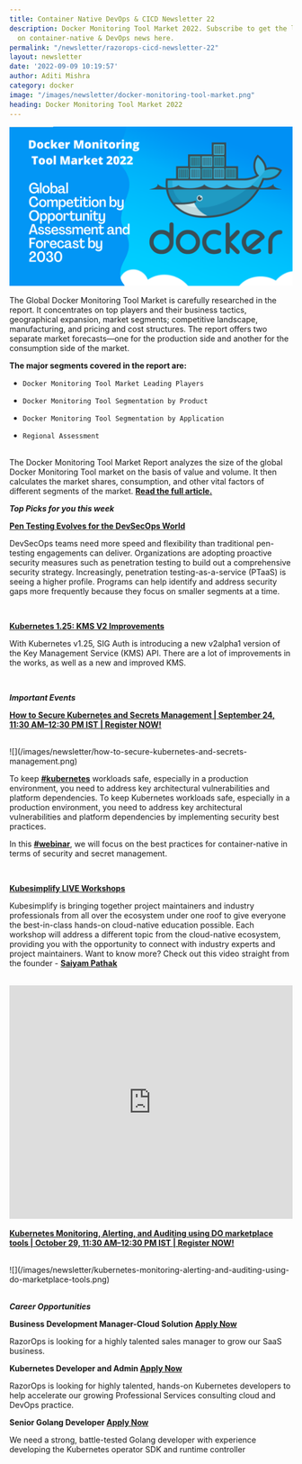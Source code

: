 ```yaml
---
title: Container Native DevOps & CICD Newsletter 22
description: Docker Monitoring Tool Market 2022. Subscribe to get the latest updates
  on container-native & DevOps news here.
permalink: "/newsletter/razorops-cicd-newsletter-22"
layout: newsletter
date: '2022-09-09 10:19:57'
author: Aditi Mishra
category: docker
image: "/images/newsletter/docker-monitoring-tool-market.png"
heading: Docker Monitoring Tool Market 2022
---
```


![](/images/newsletter/docker-monitoring-tool-market.png)
<br>

The Global Docker Monitoring Tool Market is carefully researched in the report. It concentrates on top players and their business tactics, geographical expansion, market segments; competitive landscape, manufacturing, and pricing and cost structures. The report offers two separate market forecasts—one for the production side and another for the consumption side of the market.
<br>

**The major segments covered in the report are:**

*     Docker Monitoring Tool Market Leading Players
*     Docker Monitoring Tool Segmentation by Product
*     Docker Monitoring Tool Segmentation by Application
*     Regional Assessment

<br>
The Docker Monitoring Tool Market Report analyzes the size of the global Docker Monitoring Tool market on the basis of value and volume. It then calculates the market shares, consumption, and other vital factors of different segments of the market. <a href="https://www.openpr.com/news/2728648/docker-monitoring-tool-market-2022-global-competition"><b>Read the full article.</b></a>

<br>

***Top Picks for you this week***

<a href="https://www.darkreading.com/dr-tech/pentesting-evolves-for-the-devsecops-world" target="_blank"><b>Pen Testing Evolves for the DevSecOps World</b></a>

DevSecOps teams need more speed and flexibility than traditional pen-testing engagements can deliver. Organizations are adopting proactive security measures such as penetration testing to build out a comprehensive security strategy. Increasingly, penetration testing-as-a-service (PTaaS) is seeing a higher profile. Programs can help identify and address security gaps more frequently because they focus on smaller segments at a time.

<br>

<a href="https://kubernetes.io/blog/2022/09/09/kms-v2-improvements/" target="_blank"><b>Kubernetes 1.25: KMS V2 Improvements</b></a>

With Kubernetes v1.25, SIG Auth is introducing a new v2alpha1 version of the Key Management Service (KMS) API. There are a lot of improvements in the works, as well as a new and improved KMS. 

<br>

***Important Events***

<a href="https://razorops.com/webinars/how-to-secure-kubernetes-and-secrets-management/?utm_source=Website-Newsletter&utm_medium=Newsletter-blog&utm_campaign=Newsletter_09092022" target="_blank"><b>How to Secure Kubernetes and Secrets Management | September 24, 11:30 AM–12:30 PM IST | Register NOW! </b></a>

<br>
![](/images/newsletter/how-to-secure-kubernetes-and-secrets-management.png)
<br>

 To keep <a href="https://www.linkedin.com/feed/hashtag/kubernetes?lipi=urn%3Ali%3Apage%3Ad_flagship3_pulse_read%3BrnTRspBjQq%2B%2FI65XPQsDOA%3D%3D" target="_blank"><b>#kubernetes</b></a> workloads safe, especially in a production environment, you need to address key architectural vulnerabilities and platform dependencies. To keep Kubernetes workloads safe, especially in a production environment, you need to address key architectural vulnerabilities and platform dependencies by implementing security best practices.

In this <a href="https://www.linkedin.com/feed/hashtag/webinar?lipi=urn%3Ali%3Apage%3Ad_flagship3_pulse_read%3BrnTRspBjQq%2B%2FI65XPQsDOA%3D%3D" target="_blank"><b>#webinar</b></a>, we will focus on the best practices for container-native in terms of security and secret management.

<br>

<a href="https://kubesimplify.github.io/live-workshops/" target="_blank"><b>Kubesimplify LIVE Workshops</b></a>

Kubesimplify is bringing together project maintainers and industry professionals from all over the ecosystem under one roof to give everyone the best-in-class hands-on cloud-native education possible. Each workshop will address a different topic from the cloud-native ecosystem, providing you with the opportunity to connect with industry experts and project maintainers. Want to know more? Check out this video straight from the founder - <a href="https://www.linkedin.com/in/saiyampathak?miniProfileUrn=urn%3Ali%3Afs_miniProfile%3AACoAAA2m_eoB-5RvYVA60tVysLlp0fluTsaa5Pc&lipi=urn%3Ali%3Apage%3Ad_flagship3_pulse_read%3B3hQb6V5HRSKQGQiVXtc9tw%3D%3D"><b>Saiyam Pathak </b></a>


<br>
<iframe width="100%" height="415" src="https://www.youtube.com/embed/oiBdx7et21w" title="YouTube video player" frameborder="0" allow="accelerometer; autoplay; clipboard-write; encrypted-media; gyroscope; picture-in-picture" allowfullscreen></iframe>
<br>


<a href="https://razorops.com/webinars/kubernetes-monitoring-alerting-and-auditing-using-do-marketplace-tools/?utm_source=Website-Newsletter&utm_medium=Newsletter-blog&utm_campaign=Newsletter_09092022" target="_blank"><b>Kubernetes Monitoring, Alerting, and Auditing using DO marketplace tools | October 29, 11:30 AM–12:30 PM IST | Register NOW!</b></a>

<br>
![](/images/newsletter/kubernetes-monitoring-alerting-and-auditing-using-do-marketplace-tools.png)
<br>
<br>

***Career Opportunities***

<p><b>Business Development Manager-Cloud Solution <a href="https://razorops.com/jobs-for-business-development-manager?utm_source=Website-Newsletter&utm_medium=Newsletter-blog&utm_campaign=Newsletter_09092022" target="_blank">Apply Now</a></b></p>

RazorOps is looking for a highly talented sales manager to grow our SaaS business.

<p><b>Kubernetes Developer and Admin <a href="https://razorops.com/jobs-for-kubernetes-developer-and-admin?utm_source=Website-Newsletter&utm_medium=Newsletter-blog&utm_campaign=Newsletter_09092022" target="_blank">Apply Now</a></b></p>

RazorOps is looking for highly talented, hands-on Kubernetes developers to help accelerate our growing Professional Services consulting cloud and DevOps practice.

<p><b>Senior Golang Developer <a href="https://razorops.com/jobs-for-golang-developer?utm_source=Website-Newsletter&utm_medium=Newsletter-blog&utm_campaign=Newsletter_09092022" target="_blank">Apply Now</a></b></p>

We need a strong, battle-tested Golang developer with experience developing the Kubernetes operator SDK and runtime controller
